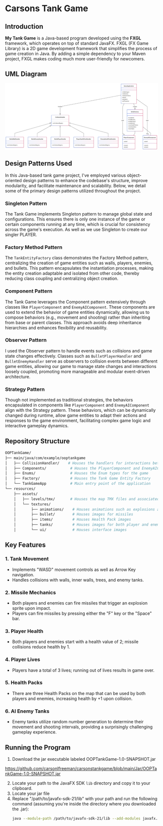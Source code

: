 # Carsons Tank Game

## Introduction
**My Tank Game** is a Java-based program developed using the **FXGL** framework, which operates on top of standard JavaFX. FXGL (FX Game Library) is a 2D game development framework that simplifies the process of game creation in Java. By adding a simple dependency to your Maven project, FXGL makes coding much more user-friendly for newcomers.

## UML Diagram
![image description](https://github.com/carsonlfreeman/carsonstankgame/blob/main/carsontankgameumldiagram.png?raw=true)

## Design Patterns Used 
In this Java-based tank game project, I've employed various object-oriented design patterns to enhance the codebase's structure, improve modularity, and facilitate maintenance and scalability. Below, we detail some of the primary design patterns utilized throughout the project.

### Singleton Pattern
The Tank Game implements Singleton pattern to manage global state and configurations. This ensures there is only one instance of the game or certain components running at any time, which is crucial for consistency across the game's execution. As well as we use Singleton to create our singler PLAYER.

### Factory Method Pattern
The `TankEntityFactory` class demonstrates the Factory Method pattern, centralizing the creation of game entities such as walls, players, enemies, and bullets. This pattern encapsulates the instantiation processes, making the entity creation adaptable and isolated from other code, thereby reducing class coupling and centralizing object creation.

### Component Pattern
The Tank Game leverages the Component pattern extensively through classes like `PlayerComponent` and `EnemyAIComponent`. These components are used to extend the behavior of game entities dynamically, allowing us to compose behaviors (e.g., movement and shooting) rather than inheriting from base or parent classes. This approach avoids deep inheritance hierarchies and enhances flexibility and reusability.

### Observer Pattern
I used the Observer pattern to handle events such as collisions and game state changes effectively. Classes such as `BulletPlayerHandler` and `BulletEnemyHandler` serve as observers to collision events between different game entities, allowing our game to manage state changes and interactions loosely coupled, promoting more manageable and modular event-driven architecture.

### Strategy Pattern
Though not implemented as traditional strategies, the behaviors encapsulated in components like `PlayerComponent` and `EnemyAIComponent` align with the Strategy pattern. These behaviors, which can be dynamically changed during runtime, allow game entities to adapt their actions and responses to the game environment, facilitating complex game logic and interactive gameplay dynamics.


## Repository Structure
```bash
OOPTankGame/
├── main/java/com/example/ooptankgame 
│   ├── CollisionHandler/    # Houses the handlers for interactions between two Entities
│   ├── Components/           # Houses the PlayerComponent and EnemyAIComponent
│   ├── Enums/                # Houses the Enum types for the game 
│   ├── Factory/              # Houses the Tank Game Entity Factory
│   └── TankGameApp           # Main entry point of the application  
└── resources/
    ├── assets/
    │   ├── levels/tmx/       # Houses the map TMX files and associated sprites 
    │   └── textures/
    │       ├── animations/    # Houses animations such as explosions and healing
    │       ├── bullet/        # Houses images for missiles
    │       ├── items/         # Houses Health Pack images 
    │       ├── tanks/         # Houses images for both player and enemy tanks
    │       └── ui/            # Houses interface images 
```

## Key Features

### 1. Tank Movement
- Implements "WASD" movement controls as well as Arrow Key navigation.
- Handles collisions with walls, inner walls, trees, and enemy tanks.

### 2. Missile Mechanics
- Both players and enemies can fire missiles that trigger an explosion sprite upon impact.
- Players can fire missiles by pressing either the "F" key or the "Space" bar.

### 3. Player Health
- Both players and enemies start with a health value of 2; missile collisions reduce health by 1.

### 4. Player Lives
- Players have a total of 3 lives; running out of lives results in game over.

### 5. Health Packs
- There are three Health Packs on the map that can be used by both players and enemies, increasing health by +1 upon collision.

### 6. AI Enemy Tanks
- Enemy tanks utilize random number generation to determine their movement and shooting intervals, providing a surprisingly challenging gameplay experience.

## Running the Program

1. Download the jar executable labeled OOPTankGame-1.0-SNAPSHOT.jar 

https://github.com/carsonlfreeman/carsonstankgame/blob/main/Jar/OOPTankGame-1.0-SNAPSHOT.jar

2. Locate your path to the JavaFX SDK `lib` directory and copy it to your clipboard.
3. Locate your jar file 
4. Replace "/path/to/javafx-sdk-21/lib" with your path and run the following command (assuming you're inside the directory where you downloaded the .jar):
   ```bash
   java --module-path /path/to/javafx-sdk-21/lib --add-modules javafx.controls,javafx.fxml -jar OOPTankGame-1.0-SNAPSHOT.jar
   ```
